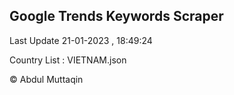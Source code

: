 

## Google Trends Keywords Scraper 
 
Last Update 21-01-2023 , 18:49:24

Country List :
VIETNAM.json



© Abdul Muttaqin 
